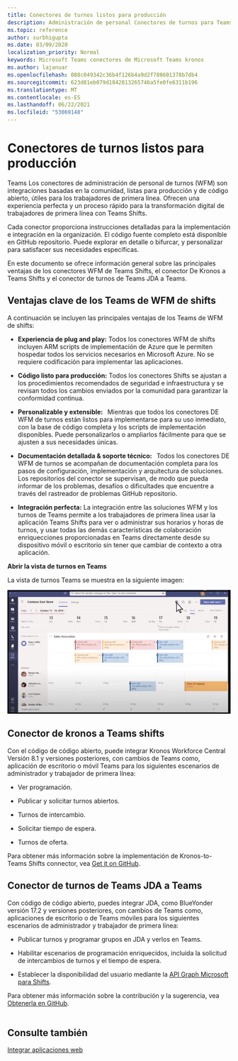 ```yaml
---
title: Conectores de turnos listos para producción
description: Administración de personal Conectores de turnos para Teams
ms.topic: reference
author: surbhigupta
ms.date: 03/09/2020
localization_priority: Normal
keywords: Microsoft Teams conectores de Microsoft Teams kronos
ms.author: lajanuar
ms.openlocfilehash: 088c049342c36b4f126b4a9d2f788601378b7db4
ms.sourcegitcommit: 623d81eb079d1842813265746a5fe0fe6311b196
ms.translationtype: MT
ms.contentlocale: es-ES
ms.lasthandoff: 06/22/2021
ms.locfileid: "53069148"
---
```

# <a name="production-ready-shifts-connectors"></a>Conectores de turnos listos para producción  

Teams Los conectores de administración de personal de turnos (WFM) son integraciones basadas en la comunidad, listas para producción y de código abierto, útiles para los trabajadores de primera línea. Ofrecen una experiencia perfecta y un proceso rápido para la transformación digital de trabajadores de primera línea con Teams Shifts. 

Cada conector proporciona instrucciones detalladas para la implementación e integración en la organización. El código fuente completo está disponible en GitHub repositorio. Puede explorar en detalle o bifurcar, y personalizar para satisfacer sus necesidades específicas.   

En este documento se ofrece información general sobre las principales ventajas de los conectores WFM de Teams Shifts, el conector De Kronos a Teams Shifts y el conector de turnos de Teams JDA a Teams.

## <a name="key-benefits-of-teams-shifts-wfm-connectors"></a>Ventajas clave de los Teams de WFM de shifts

A continuación se incluyen las principales ventajas de los Teams de WFM de shifts:

* **Experiencia de plug and play:** Todos los conectores WFM de shifts incluyen ARM scripts de implementación de Azure que le permiten hospedar todos los servicios necesarios en Microsoft Azure. No se requiere codificación para implementar las aplicaciones.

* **Código listo para producción:** Todos los conectores Shifts se ajustan a los procedimientos recomendados de seguridad e infraestructura y se revisan todos los cambios enviados por la comunidad para garantizar la conformidad continua.

* **Personalizable y extensible:**   Mientras que todos los conectores DE WFM de turnos están listos para implementarse para su uso inmediato, con la base de código completa y los scripts de implementación disponibles. Puede personalizarlos o ampliarlos fácilmente para que se ajusten a sus necesidades únicas.

* **Documentación detallada & soporte técnico:**   Todos los conectores DE WFM de turnos se acompañan de documentación completa para los pasos de configuración, implementación y arquitectura de soluciones. Los repositorios del conector se supervisan, de modo que pueda informar de los problemas, desafíos o dificultades que encuentre a través del rastreador de problemas GitHub repositorio.

* **Integración perfecta:** La integración entre las soluciones WFM y los turnos de Teams permite a los trabajadores de primera línea usar la aplicación Teams Shifts para ver o administrar sus horarios y horas de turnos, y usar todas las demás características de colaboración enriquecciones proporcionadas en Teams directamente desde su dispositivo móvil o escritorio sin tener que cambiar de contexto a otra aplicación.  

**Abrir la vista de turnos en Teams** 

La vista de turnos Teams se muestra en la siguiente imagen: 

![Abrir turnos en Teams](../assets/images/teams-open-shifts-view.png)

## <a name="kronos-to-teams-shifts-connector"></a>Conector de kronos a Teams shifts

Con el código de código abierto, puede integrar Kronos Workforce Central Versión 8.1 y versiones posteriores, con cambios de Teams como, aplicación de escritorio o móvil Teams para los siguientes escenarios de administrador y trabajador de primera línea:

* Ver programación.

* Publicar y solicitar turnos abiertos.

* Turnos de intercambio.

* Solicitar tiempo de espera.

* Turnos de oferta.

Para obtener más información sobre la implementación de Kronos-to-Teams Shifts connector, vea [Get it on GitHub](https://aka.ms/KronosShiftsConnector).

## <a name="jda-to-teams-shifts-connector"></a>Conector de turnos de Teams JDA a Teams

Con código de código abierto, puedes integrar JDA, como BlueYonder versión 17.2 y versiones posteriores, con cambios de Teams como, aplicaciones de escritorio o de Teams móviles para los siguientes escenarios de administrador y trabajador de primera línea:

* Publicar turnos y programar grupos en JDA y verlos en Teams.

* Habilitar escenarios de programación enriquecidos, incluida la solicitud de intercambios de turnos y el tiempo de espera.

* Establecer la disponibilidad del usuario mediante la [API Graph Microsoft para Shifts](/graph/api/resources/shift?view=graph-rest-beta&preserve-view=true).

Para obtener más información sobre la contribución y la sugerencia, vea [Obtenerla en GitHub](https://aka.ms/JDAShiftsConnector).</br></br>

## <a name="see-also"></a>Consulte también

[Integrar aplicaciones web](~/samples/integrate-web-apps-overview.md)
